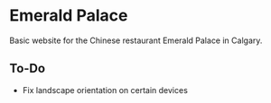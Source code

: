 # Emerald Palace
Basic website for the Chinese restaurant Emerald Palace in Calgary.

## To-Do
* Fix landscape orientation on certain devices
